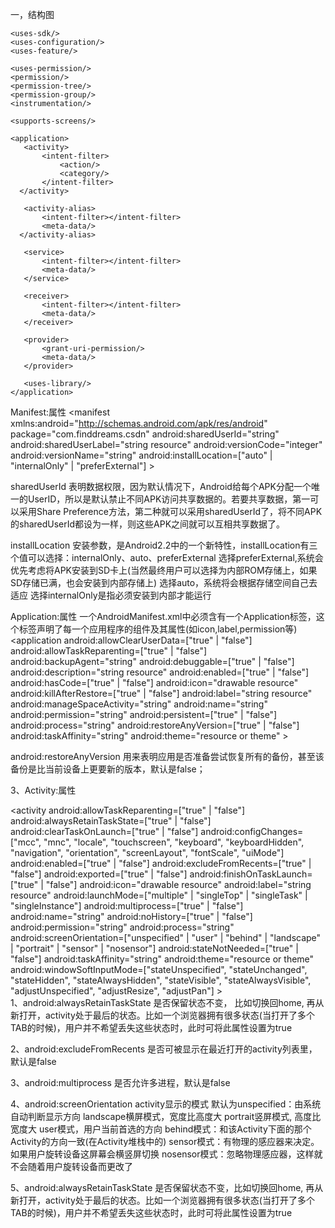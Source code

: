 ﻿一，结构图
<?xmlversion="1.0"encoding="utf-8"?>
<manifest>

    <uses-sdk/> 
    <uses-configuration/> 
    <uses-feature/>  

    <uses-permission/>
    <permission/>
    <permission-tree/>
    <permission-group/>
    <instrumentation/> 

    <supports-screens/>

    <application> 
       <activity> 
           <intent-filter>
               <action/> 
               <category/> 
           </intent-filter> 
      </activity>

       <activity-alias> 
           <intent-filter></intent-filter> 
           <meta-data/> 
      </activity-alias> 

       <service> 
           <intent-filter></intent-filter> 
           <meta-data/> 
       </service>

       <receiver>
           <intent-filter></intent-filter> 
           <meta-data/> 
       </receiver> 

       <provider> 
           <grant-uri-permission/>
           <meta-data/> 
       </provider> 

       <uses-library/> 
    </application>  

</manifest>

Manifest:属性
<manifest  xmlns:android="http://schemas.android.com/apk/res/android"
          package="com.finddreams.csdn"
          android:sharedUserId="string"
          android:sharedUserLabel="string resource"
          android:versionCode="integer"
          android:versionName="string"
          android:installLocation=["auto" | "internalOnly" | "preferExternal"] >
</manifest>

sharedUserId
表明数据权限，因为默认情况下，Android给每个APK分配一个唯一的UserID，所以是默认禁止不同APK访问共享数据的。若要共享数据，第一可以采用Share Preference方法，第二种就可以采用sharedUserId了，将不同APK的sharedUserId都设为一样，则这些APK之间就可以互相共享数据了。

installLocation
安装参数，是Android2.2中的一个新特性，installLocation有三个值可以选择：internalOnly、auto、preferExternal
选择preferExternal,系统会优先考虑将APK安装到SD卡上(当然最终用户可以选择为内部ROM存储上，如果SD存储已满，也会安装到内部存储上)
选择auto，系统将会根据存储空间自己去适应
选择internalOnly是指必须安装到内部才能运行

Application:属性
一个AndroidManifest.xml中必须含有一个Application标签，这个标签声明了每一个应用程序的组件及其属性(如icon,label,permission等)
<application  android:allowClearUserData=["true" | "false"]
             android:allowTaskReparenting=["true" | "false"]
             android:backupAgent="string"
             android:debuggable=["true" | "false"]
             android:description="string resource"
             android:enabled=["true" | "false"]
             android:hasCode=["true" | "false"]
             android:icon="drawable resource"
             android:killAfterRestore=["true" | "false"]
             android:label="string resource"
             android:manageSpaceActivity="string"
             android:name="string"
             android:permission="string"
             android:persistent=["true" | "false"]
             android:process="string"
             android:restoreAnyVersion=["true" | "false"]
             android:taskAffinity="string"
             android:theme="resource or theme" >
</application>

android:restoreAnyVersion
用来表明应用是否准备尝试恢复所有的备份，甚至该备份是比当前设备上更要新的版本，默认是false；

3、Activity:属性

<activity android:allowTaskReparenting=["true" | "false"]
          android:alwaysRetainTaskState=["true" | "false"]
          android:clearTaskOnLaunch=["true" | "false"]
          android:configChanges=["mcc", "mnc", "locale",
                                 "touchscreen", "keyboard", "keyboardHidden",
                                 "navigation", "orientation", "screenLayout",
                                 "fontScale", "uiMode"]
          android:enabled=["true" | "false"]
          android:excludeFromRecents=["true" | "false"]
          android:exported=["true" | "false"]
          android:finishOnTaskLaunch=["true" | "false"]
          android:icon="drawable resource"
          android:label="string resource"
          android:launchMode=["multiple" | "singleTop" |
                              "singleTask" | "singleInstance"]
          android:multiprocess=["true" | "false"]
          android:name="string"
          android:noHistory=["true" | "false"]  
          android:permission="string"
          android:process="string"
          android:screenOrientation=["unspecified" | "user" | "behind" |
                                     "landscape" | "portrait" |
                                     "sensor" | "nosensor"]
          android:stateNotNeeded=["true" | "false"]
          android:taskAffinity="string"
          android:theme="resource or theme"
          android:windowSoftInputMode=["stateUnspecified",
                                       "stateUnchanged", "stateHidden",
                                       "stateAlwaysHidden", "stateVisible",
                                       "stateAlwaysVisible", "adjustUnspecified",
                                       "adjustResize", "adjustPan"] >   
</activity>
1、android:alwaysRetainTaskState
是否保留状态不变， 比如切换回home, 再从新打开，activity处于最后的状态。比如一个浏览器拥有很多状态(当打开了多个TAB的时候)，用户并不希望丢失这些状态时，此时可将此属性设置为true

2、android:excludeFromRecents
是否可被显示在最近打开的activity列表里，默认是false

3、android:multiprocess
是否允许多进程，默认是false

4、android:screenOrientation
activity显示的模式
默认为unspecified：由系统自动判断显示方向
landscape横屏模式，宽度比高度大
portrait竖屏模式, 高度比宽度大
user模式，用户当前首选的方向
behind模式：和该Activity下面的那个Activity的方向一致(在Activity堆栈中的)
sensor模式：有物理的感应器来决定。如果用户旋转设备这屏幕会横竖屏切换
nosensor模式：忽略物理感应器，这样就不会随着用户旋转设备而更改了

5、android:alwaysRetainTaskState
是否保留状态不变，比如切换回home, 再从新打开，activity处于最后的状态。比如一个浏览器拥有很多状态(当打开了多个TAB的时候)，用户并不希望丢失这些状态时，此时可将此属性设置为true